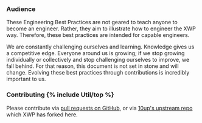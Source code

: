### Audience

These Engineering Best Practices are not geared to teach anyone to become an engineer. Rather, they aim to illustrate how to engineer the XWP way. Therefore, these best practices are intended for capable engineers.

We are constantly challenging ourselves and learning. Knowledge gives us a competitive edge. Everyone around us is growing; if we stop growing individually or collectively and stop challenging ourselves to improve, we fall behind. For that reason, this document is not set in stone and will change. Evolving these best practices through contributions is incredibly important to us.

<h3 id="contributing">Contributing {% include Util/top %}</h3>

Please contribute via [pull requests on GitHub](https://github.com/xwp/engineering-best-practices), or via [10up's upstream repo](https://github.com/10up/Engineering-Best-Practices) which XWP has forked here.
